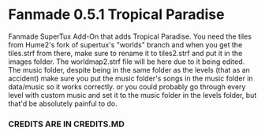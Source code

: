 # Fanmade 0.5.1 Tropical Paradise
Fanmade SuperTux Add-On that adds Tropical Paradise. You need the tiles from Hume2's fork of supertux's "worlds" branch and when you get the tiles.strf from there, make sure to rename it to tiles2.strf and put it in the images folder. The worldmap2.strf file will be here due to it being edited. The music folder, despite being in the same folder as the levels (that as an accident) make sure you put the music folder's songs in the music folder in data/music so it works correctly. or you could probably go through every level with custom music and set it to the music folder in the levels folder, but that'd be absolutely painful to do.

### CREDITS ARE IN CREDITS.MD
